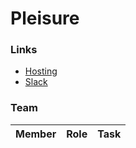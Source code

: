 # Pleisure

### Links
- [Hosting](https://progtech.gmantaos.com)
- [Slack](https://progtechteam.slack.com)


### Team
|Member|Role|Task|
|---|---|---|
